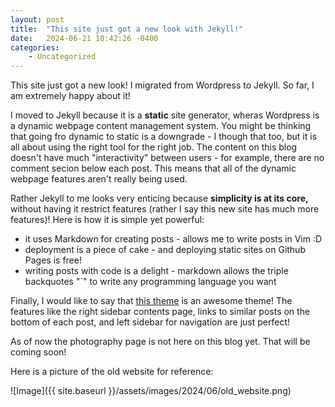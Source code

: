 ```yaml
---
layout: post
title:  "This site just got a new look with Jekyll!"
date:   2024-06-21 10:42:26 -0400
categories:
    - Uncategorized
---
```


This site just got a new look!  I migrated from Wordpress to Jekyll.  So far, I am extremely happy about it!

I moved to Jekyll because it is a **static** site generator, wheras Wordpress is a dynamic webpage content management system.  You might be thinking that going fro dynamic to static is a downgrade - I though that too, but it is all about using the right tool for the right job.  The content on this blog doesn't have much "interactivity" between users - for example, there are no comment secion below each post.  This means that all of the dynamic webpage features aren't really being used.

Rather Jekyll to me looks very enticing because **simplicity is at its core,** without having it restrict features (rather I say this new site has much more features)! Here is how it is simple yet powerful:

* it uses Markdown for creating posts - allows me to write posts in Vim :D
* deployment is a piece of cake - and deploying static sites on Github Pages is free!
* writing posts with code is a delight - markdown allows the triple backquotes "`" to write any programming language you want

Finally, I would like to say that [this theme](https://github.com/cotes2020/chirpy-starter) is an awesome theme!  The features like the right sidebar contents page, links to similar posts on the bottom of each post, and left sidebar for navigation are just perfect!

As of now the photography page is not here on this blog yet.  That will be coming soon!

Here is a picture of the old website for reference:

![Image]({{ site.baseurl }}/assets/images/2024/06/old_website.png)

